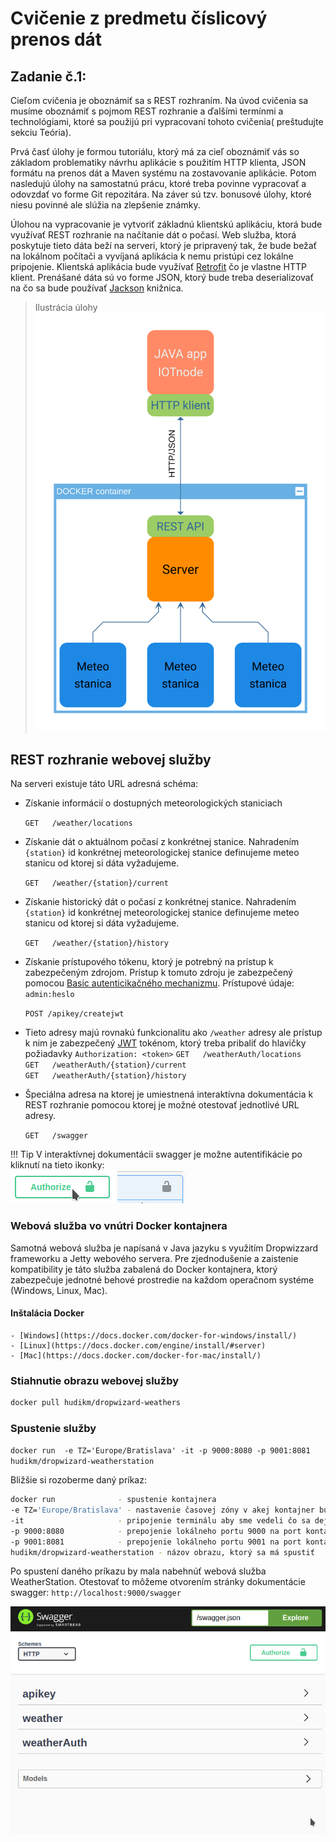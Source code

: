 # Cvičenie z predmetu číslicový prenos dát

## Zadanie č.1:

Cieľom cvičenia je oboznámiť sa s REST rozhraním. Na úvod cvičenia sa musíme oboznámiť s pojmom REST rozhranie a ďalšími termínmi a technológiami, ktoré sa použijú pri vypracovaní tohoto cvičenia( preštudujte sekciu Teória).

Prvá časť úlohy je formou tutoriálu, ktorý má za cieľ oboznámiť vás so základom problematiky návrhu aplikácie s použitím HTTP klienta, JSON formátu na prenos dát a Maven systému na zostavovanie aplikácie. Potom nasledujú úlohy na samostatnú prácu, ktoré treba povinne vypracovať a odovzdať vo forme Git repozitára.  Na záver sú tzv. bonusové úlohy, ktoré niesu povinné ale slúžia na zlepšenie známky.

Úlohou na vypracovanie je vytvoriť základnú klientskú aplikáciu, ktorá bude využívať REST rozhranie na načítanie dát o počasí. Web služba, ktorá poskytuje tieto dáta beží na serveri, ktorý je pripravený tak, že bude bežať na lokálnom počítači a vyvíjaná aplikácia k nemu pristúpi cez lokálne pripojenie. Klientská aplikácia bude využívať [Retrofit](https://square.github.io/retrofit/) čo je vlastne HTTP klient. Prenášané dáta sú vo forme JSON, ktorý bude treba deserializovať na čo sa bude používať [Jackson](https://github.com/FasterXML/jackson) knižnica. 
> Ilustrácia úlohy
> ![](images/zadanie.svg#center)

## REST rozhranie webovej služby

Na serveri existuje táto URL adresná schéma:

- Získanie informácií o dostupných meteorologických staniciach 

    `GET   /weather/locations`

- Získanie dát o aktuálnom počasí z konkrétnej stanice. Nahradením `{station}` id konkrétnej meteorologickej stanice definujeme meteo stanicu od ktorej si dáta vyžadujeme.

    `GET   /weather/{station}/current`

- Získanie historický dát o  počasí z konkrétnej stanice. Nahradením `{station}` id konkrétnej meteorologickej stanice definujeme meteo stanicu od ktorej si dáta vyžadujeme.

	`GET   /weather/{station}/history`
	
- Získanie prístupového tókenu, ktorý je potrebný na prístup k zabezpečeným zdrojom. Prístup k tomuto zdroju je zabezpečený pomocou [Basic autenticikačného mechanizmu](https://en.wikipedia.org/wiki/Basic_access_authentication). Prístupové údaje: `admin:heslo`

	`POST /apikey/createjwt`
	
- Tieto adresy majú rovnakú funkcionalitu ako `/weather` adresy ale prístup k nim je zabezpečený [JWT](https://jwt.io/) tokénom, ktorý treba pribaliť do hlavičky požiadavky `Authorization: <token>` 
    `GET   /weatherAuth/locations`<br>
    `GET   /weatherAuth/{station}/current`<br>
    `GET   /weatherAuth/{station}/history`<br>
    
- Špeciálna adresa na ktorej je umiestnená interaktívna dokumentácia k REST rozhranie pomocou ktorej je možné otestovať jednotlivé URL adresy.

    `GET   /swagger`

!!! Tip
	V interaktívnej dokumentácii swagger je možne autentifikácie po kliknutí na tieto ikonky:<br>
	![](images/Screenshot_20200504_122219.png) ![](images/Screenshot_20200504_122244.png)

### Webová služba vo vnútri Docker kontajnera

Samotná webová služba je napísaná v Java jazyku s využitím Dropwizzard frameworku a Jetty webového servera. Pre zjednodušenie a zaistenie kompatibility je táto služba zabalená do Docker kontajnera, ktorý zabezpečuje jednotné behové prostredie na každom operačnom systéme (Windows, Linux, Mac). 

#### Inštalácia Docker

	- [Windows](https://docs.docker.com/docker-for-windows/install/)
	- [Linux](https://docs.docker.com/engine/install/#server)
	- [Mac](https://docs.docker.com/docker-for-mac/install/)

### Stiahnutie obrazu webovej služby

```bash
docker pull hudikm/dropwizard-weathers
```

### Spustenie služby

`docker run  -e TZ='Europe/Bratislava' -it -p 9000:8080 -p 9001:8081 hudikm/dropwizard-weatherstation`

Bližšie si rozoberme daný príkaz:

```bash
docker run              - spustenie kontajnera
-e TZ='Europe/Bratislava' - nastavenie časovej zóny v akej kontajner bude bežať
-it                     - pripojenie terminálu aby sme vedeli čo sa deje
-p 9000:8080            - prepojenie lokálneho portu 9000 na port kontajnera 8080
-p 9001:8081            - prepojenie lokálneho portu 9001 na port kontajnera 8081
hudikm/dropwizard-weatherstation - názov obrazu, ktorý sa má spustiť
```

Po spustení daného príkazu by mala nabehnúť webová služba WeatherStation. Otestovať to môžeme otvorením stránky dokumentácie swagger: `http://localhost:9000/swagger` 

![](images/Screenshot_20200504_131809.png#center)